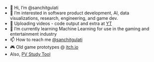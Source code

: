 - 👋 Hi, I’m @sanchitgulati
- 👀 I’m interested in software product development, AI, data visualizations, research, engineering, and game dev.
- 🎥 Uploading videos - code output and extra at [YT](https://www.youtube.com/channel/UCAc8wIa7x-ZD3M3OPrsdgSA)
- 🌱 I’m currently learning Machine Learning for use in the gaming and entertainment industry 
- 📫 How to reach me [@sanchitgulati](https://twitter.com/sanchitgulati)
- 🎮 Old game prototypes @ [itch.io](https://sanchitgulati.itch.io/)
- Also, [PV Study Tool](https://kiran.tools/)
